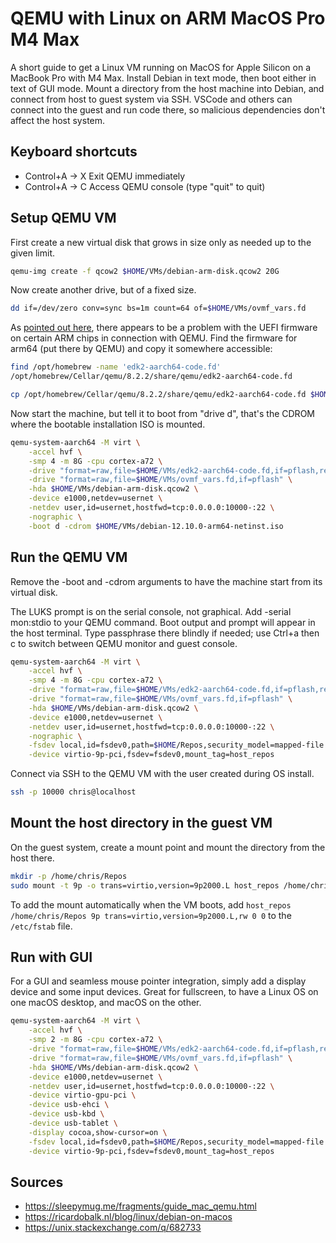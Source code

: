# QEMU with Linux on ARM MacOS Pro M4 Max

A short guide to get a Linux VM running on MacOS for Apple Silicon on
a MacBook Pro with M4 Max. Install Debian in text mode, then boot 
either in text of GUI mode. Mount a directory from the host machine
into Debian, and connect from host to guest system via SSH. VSCode 
and others can connect into the guest and run code there, so malicious
dependencies don't affect the host system.


## Keyboard shortcuts

- Control+A -> X  Exit QEMU immediately
- Control+A -> C  Access QEMU console (type "quit" to quit)


## Setup QEMU VM

First create a new virtual disk that grows in size only as needed up to the 
given limit.

```sh
qemu-img create -f qcow2 $HOME/VMs/debian-arm-disk.qcow2 20G
```

Now create another drive, but of a fixed size.

```sh
dd if=/dev/zero conv=sync bs=1m count=64 of=$HOME/VMs/ovmf_vars.fd
```

As [pointed out here](https://sleepymug.me/fragments/guide_mac_qemu.html), 
there appears to be a problem with the UEFI firmware on certain ARM chips
in connection with QEMU. Find the firmware for arm64 (put there by QEMU)
and copy it somewhere accessible:

```sh
find /opt/homebrew -name 'edk2-aarch64-code.fd'
/opt/homebrew/Cellar/qemu/8.2.2/share/qemu/edk2-aarch64-code.fd

cp /opt/homebrew/Cellar/qemu/8.2.2/share/qemu/edk2-aarch64-code.fd $HOME/VMs/
```

Now start the machine, but tell it to boot from "drive d", that's the CDROM 
where the bootable installation ISO is mounted.

```sh
qemu-system-aarch64 -M virt \
    -accel hvf \
    -smp 4 -m 8G -cpu cortex-a72 \
    -drive "format=raw,file=$HOME/VMs/edk2-aarch64-code.fd,if=pflash,readonly=on" \
    -drive "format=raw,file=$HOME/VMs/ovmf_vars.fd,if=pflash" \
    -hda $HOME/VMs/debian-arm-disk.qcow2 \
    -device e1000,netdev=usernet \
    -netdev user,id=usernet,hostfwd=tcp:0.0.0.0:10000-:22 \
    -nographic \
    -boot d -cdrom $HOME/VMs/debian-12.10.0-arm64-netinst.iso
```

## Run the QEMU VM

Remove the -boot and -cdrom arguments to have the machine start from its 
virtual disk.

The LUKS prompt is on the serial console, not graphical. Add -serial mon:stdio 
to your QEMU command. Boot output and prompt will appear in the host terminal. 
Type passphrase there blindly if needed; use Ctrl+a then c to switch between 
QEMU monitor and guest console.

```sh
qemu-system-aarch64 -M virt \
    -accel hvf \
    -smp 4 -m 8G -cpu cortex-a72 \
    -drive "format=raw,file=$HOME/VMs/edk2-aarch64-code.fd,if=pflash,readonly=on" \
    -drive "format=raw,file=$HOME/VMs/ovmf_vars.fd,if=pflash" \
    -hda $HOME/VMs/debian-arm-disk.qcow2 \
    -device e1000,netdev=usernet \
    -netdev user,id=usernet,hostfwd=tcp:0.0.0.0:10000-:22 \
    -nographic \
    -fsdev local,id=fsdev0,path=$HOME/Repos,security_model=mapped-file \
    -device virtio-9p-pci,fsdev=fsdev0,mount_tag=host_repos
```

Connect via SSH to the QEMU VM with the user created during OS install.

```sh
ssh -p 10000 chris@localhost
```

## Mount the host directory in the guest VM

On the guest system, create a mount point and mount the directory from the 
host there.

```sh
mkdir -p /home/chris/Repos
sudo mount -t 9p -o trans=virtio,version=9p2000.L host_repos /home/chris/Repos
```

To add the mount automatically when the VM boots, add 
`host_repos /home/chris/Repos 9p trans=virtio,version=9p2000.L,rw 0 0`
to the `/etc/fstab` file.


## Run with GUI

For a GUI and seamless mouse pointer integration, simply add a display device 
and some input devices. Great for fullscreen, to have a Linux OS on one macOS
desktop, and macOS on the other.

```sh
qemu-system-aarch64 -M virt \
    -accel hvf \
    -smp 2 -m 8G -cpu cortex-a72 \
    -drive "format=raw,file=$HOME/VMs/edk2-aarch64-code.fd,if=pflash,readonly=on" \
    -drive "format=raw,file=$HOME/VMs/ovmf_vars.fd,if=pflash" \
    -hda $HOME/VMs/debian-arm-disk.qcow2 \
    -device e1000,netdev=usernet \
    -netdev user,id=usernet,hostfwd=tcp:0.0.0.0:10000-:22 \
    -device virtio-gpu-pci \
    -device usb-ehci \
    -device usb-kbd \
    -device usb-tablet \
    -display cocoa,show-cursor=on \
    -fsdev local,id=fsdev0,path=$HOME/Repos,security_model=mapped-file \
    -device virtio-9p-pci,fsdev=fsdev0,mount_tag=host_repos
```


## Sources

- https://sleepymug.me/fragments/guide_mac_qemu.html
- https://ricardobalk.nl/blog/linux/debian-on-macos
- https://unix.stackexchange.com/q/682733

